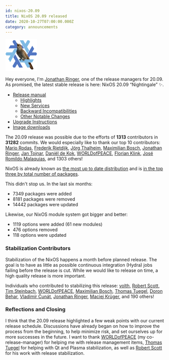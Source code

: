 ```yaml
---
id: nixos-20.09
title: NixOS 20.09 released
date: 2020-10-27T07:00:00.000Z
category: announcements
---
```


[![20.09 Nightingale logo](../../../assets/logo/nixos-logo-20.09-nightingale-lores.png)](https://github.com/NixOS/nixos-artwork/blob/master/releases/20.09-nightingale/nightingale.png)

Hey everyone, I'm [Jonathan Ringer](https://github.com/jonringer), one of the release managers for 20.09. As promised, the latest stable release is here: NixOS 20.09 “Nightingale” ✨.

- [Release manual](/manual/nixos/stable/release-notes.html#sec-release-20.09)
  - [Highlights](/manual/nixos/stable/release-notes.html#sec-release-20.09-highlights)
  - [New Services](/manual/nixos/stable/release-notes.html#sec-release-20.09-new-services)
  - [Backward Incompatibilities](/manual/nixos/stable/release-notes.html#sec-release-20.09-incompatibilities)
  - [Other Notable Changes](/manual/nixos/stable/release-notes.html#sec-release-20.09-notable-changes)
- [Upgrade Instructions](/manual/nixos/stable/index.html#sec-upgrading)
- [Image downloads](/download)

The 20.09 release was possible due to the efforts of **1313** contributors in **31282** commits. We would especially like to thank our top 10 contributors: [Mario Rodas](https://github.com/marsam), [Frederik Rietdijk](https://github.com/fridh), [Jörg Thalheim](https://github.com/mic92), [Maximilian Bosch](https://github.com/ma27), [Jonathan Ringer](https://github.com/jonringer), [Jan Tojnar](https://github.com/jtojnar), [Daniël de Kok](https://github.com/danieldk), [WORLDofPEACE](https://github.com/worldofpeace), [Florian Klink](https://github.com/flokli), [José Romildo Malaquias](https://github.com/romildo), and 1303 others!

NixOS is already known as [the most up to date distribution](https://repology.org/repositories/statistics/newest) and is [in the top three by total number of packages](https://repology.org/repositories/statistics/total).

This didn't stop us. In the last six months:

- 7349 packages were added
- 8181 packages were removed
- 14442 packages were updated

Likewise, our NixOS module system got bigger and better:

- 1119 options were added (61 new modules)
- 476 options removed
- 118 options were updated

### Stabilization Contributors

Stabilization of the NixOS happens a month before planned release. The goal is to have as little as possible continuous integration (Hydra) jobs failing before the release is cut. While we would like to release on time, a high quality release is more important.

Individuals who contributed to stabilizing this release: [volth](https://github.com/volth), [Robert Scott](https://github.com/risicle), [Tim Steinbach](https://github.com/nequissimus), [WORLDofPEACE](https://github.com/worldofpeace), [Maximilian Bosch](https://github.com/ma27), [Thomas Tuegel](https://github.com/ttuegel), [Doron Behar](https://github.com/doronbehar), [Vladimír Čunát](https://github.com/vcunat), [Jonathan Ringer](https://github.com/jonringer), [Maciej Krüger](https://github.com/mkg20001), and 190 others!

### Reflections and Closing

I think that the 20.09 release highlighted a few weak points with our current release schedule. Discussions have already began on how to improve the process from the beginning, to help minimize risk, and set ourselves up for more successes in the future. I want to thank [WORLDofPEACE](https://github.com/worldofpeace) (my co-release-manager) for helping me with release management items, [Thomas Tuegel](https://github.com/ttuegel) for helping with Qt and Plasma stabilization, as well as [Robert Scott](https://github.com/risicle) for his work with release stabilization.
